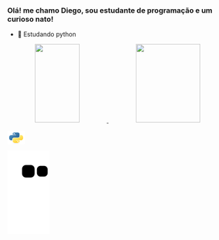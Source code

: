 ### Olá! me chamo Diego, sou estudante de programação e um curioso nato!


- 🌱 Estudando python

<div align="center">
  <a href="https://github.com/Dhyigo">
  <img height="180" width="45%" src="https://github-readme-stats.vercel.app/api?username=Dhyigo&show_icons=true&theme=dark&include_all_commits=true&count_private=true&title_color=true"/>
  <img height="180" width="54%" src="https://github-readme-stats.vercel.app/api/top-langs/?username=Dhyigo&layout=compact&langs_count=7&theme=dark&title_color=red"/>
</div>
  
<div style="display: inline_block"><br>
  <img align="center" alt="Python" height="30" width="40" src="https://raw.githubusercontent.com/devicons/devicon/master/icons/python/python-original.svg">
</div>
  
![Snake animation](https://github.com/Dhyigo/Dhyigo/blob/output/github-contribution-grid-snake.svg)
